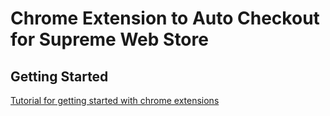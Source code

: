 # Chrome Extension to Auto Checkout for Supreme Web Store

## Getting Started
[Tutorial for getting started with chrome extensions](https://developer.chrome.com/extensions/getstarted)
